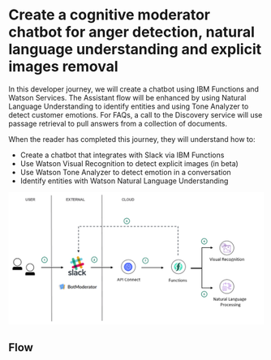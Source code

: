 
# Create a cognitive moderator chatbot for anger detection, natural language understanding and explicit images removal
In this developer journey, we will create a chatbot using IBM Functions and Watson Services. 
The Assistant flow will be enhanced by using Natural Language Understanding to identify entities and using Tone Analyzer to detect customer emotions. For FAQs, a call to the Discovery service will use passage retrieval to pull answers from a collection of documents.

When the reader has completed this journey, they will understand how to:

* Create a chatbot that integrates with Slack via IBM Functions
* Use Watson Visual Recognition to detect explicit images (in beta)
* Use Watson Tone Analyzer to detect emotion in a conversation
* Identify entities with Watson Natural Language Understanding

![](doc/source/images/architecture.png)

## Flow
